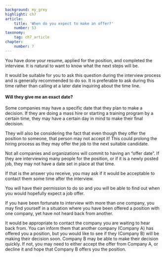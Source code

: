 ```yaml
---
background: my_grey
highlight: ch7
article:
    title: 'When do you expect to make an offer?'
    number: 53
taxonomy:
    tag: ch7_article
chapter:
    number: 7
---
```

You have done your resume, applied for the position, and completed the interview. It is natural to want to know what the next steps will be.

It would be suitable for you to ask this question during the interview process and is generally recommended to do so. It is preferable to ask during this time rather than calling at a later date inquiring about the time line.

#### Will they give me an exact date?
Some companies may have a specific date that they plan to make a decision. If they are doing a mass hire or starting a training program by a certain time, they may have a certain day in mind to make their final decision.

They will also be considering the fact that even though they offer the position to someone, that person may not accept it! This could prolong the hiring process as they may offer the job to the next suitable candidate.

Not all companies and organizations will commit to having an “offer date”. If they are interviewing many people for the position, or if it is a newly posted job, they may not have a date set in place at that time.

If that is the answer you receive, you may ask if it would be acceptable to contact them some time after the interview.  

You will have their permission to do so and you will be able to find out when you would hopefully expect a job offer.

If you have been fortunate to interview with more than one company, you may find yourself in a situation where you have been offered a position with one company, yet have not heard back from another.

It would be appropriate to contact the company you are waiting to hear back from. You can inform them that another company (Company A) has offered you a position, but you would like to see if they (Company B) will be making their decision soon. Company B may be able to make their decision quickly. If not, you may need to either accept the offer from Company A, or decline it and hope that Company B offers you the position.